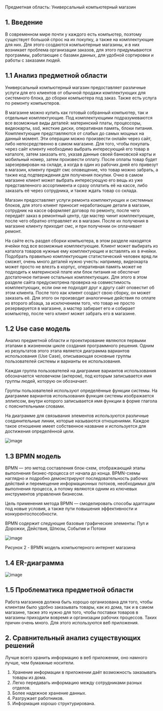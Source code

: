 Предметная область: Универсальный компьютерный магазин
<h2>1. Введение</h2>

В современном мире почти у каждого есть компьютер, поэтому существует большой спрос на их покупку, а также на комплектующие для них. Для этого создаются компьютерные магазины, и в них возникает проблема организации заказов, для этого придумываются программы, работающие с базами данных, для удобной сортировки и работы с заказами людей.
<h2>1.1 Анализ предметной области</h2>

Универсальный компьютерный магазин предоставляет различные услуги для его клиентов от обычной продажи комплектующих для системного блока, до сборки компьютера под заказ. Также есть услуга по ремонту компьютеров.

В магазине можно купить как готовый собранный компьютер, так и отдельные комплектующие. Под комплектующими подразумеваются все возможные виды деталей: материнский платы, процессоры, видеокарты, ssd, жесткие диски, оперативная память, блоки питания. Комплектующие представляются от слабых до самых мощных на данный момент. Эти операции можно произвести онлайн через сайт, либо непосредственно в самом магазине. Для того, чтобы покупать через сайт клиенту необходимо выбрать интересующий его товар в каталоге, затем заказать его, указав данные своей банковской карты и мобильный номер, затем произвести оплату. После оплаты товар будет зарезервирован на складе, а когда в один из рабочих дней его привезут в магазин, клиенту придёт смс оповещение, что товар можно забрать, а также код подтверждения для получения покупки. Очно в самом магазине клиент может выбрать интересующую его вещь из уже представленного ассортимента и сразу оплатить её на кассе, либо заказать её через сотрудника, и также ждать товар со склада.

Магазин предоставляет услуги ремонта комплектующих и системных блоков, для этого клиент приносит неработающие детали в магазин, сотрудник на кассе оформляет договор по ремонту, после чего передаёт заказ в ремонтный центр, где мастер чинит комплектующие, после чего обратно отправляет их в магазин. После их получения в магазине клиенту приходит смс, и при получении он оплачивает ремонт. 

На сайте есть раздел сборки компьютера, в этом разделе находятся ячейки под все возможные комплектующие. Клиент может выбирать из каталога товаров нужные ему комплектующие и вставлять их в ячейки. Подобрать правильно комплектующие статистический человек вряд ли сможет, очень много деталей нужно учесть: например, видеокарта может просто не влезть в корпус, оперативная память может не подходить к материнской плате или блок питания не обеспечит достаточное питание остальных комплектующих. Для этого в этом разделе сайта предусмотрена проверка на совместимость комплектующих, если они не подходят друг к другу сайт оповестит об этом клиента. После того как клиент создаст свою сборку, он может заказать её. Для этого он производит аналогичные действия по оплате из второго абзаца, за исключением того, что товар не просто резервируется в магазине, а мастер забирает его и собирает компьютер, после чего клиент может забрать его в магазине.

<h2>1.2 Use case модель</h2>

Анализ предметной области и проектирование являются первыми этапами в жизненном цикле создания программного решения. Одним из результатов этого этапа является диаграмма вариантов использования (Use Case), описывающая основные группы пользователей системы и варианты ее использования.

Каждая группа пользователей на диаграмме вариантов использования обозначается человечком (актером), под которым записывается имя группы людей, которую он обозначает.

Группы пользователей используют определённые функции системы. На диаграмме вариантов использования функция системы изображается эллипсом, внутри которого записывается имя функции в форме глагола с пояснительными словами.

На диаграмме для связывания элементов используются различные соединительные линии, которые называются отношениями. Каждое такое отношение имеет собственное название и используется для достижения определённой цели.

![image](https://user-images.githubusercontent.com/105597943/201216502-212591d4-8cdc-4597-8291-a0acf320f288.png)



<h2>1.3 BPMN модель</h2>

BPMN — это метод составления блок-схем, отображающий этапы выполнения бизнес-процесса от начала до конца. BPMN-схемы наглядно и подробно демонстрируют последовательность рабочих действий и перемещение информационных потоков, необходимых для выполнения процесса, а потому являются одним из ключевых инструментов управления бизнесом.

Цель применения метода BPMN — смоделировать способы адаптации под новые условия, а также пути повышения эффективности и конкурентоспособности.


BPMN содержит следующие базовые графические элементы: Пул и Дорожки, Действия, Шлюзы, События и Потоки

![image](https://user-images.githubusercontent.com/105597943/201213177-2f4a8487-c5e6-4db3-af19-8259bab43216.png)

Рисунок 2 - BPMN модель компьютерного интернет магазина
<h2>1.4 ER-диаграмма</h2>

![image](https://user-images.githubusercontent.com/105597943/201203631-577c9ad7-1ed2-45a8-82d3-44af4356e440.png)

<h2>1.5 Проблематика предметной области</h2>

Работа магазинов должна быть хорошо организована для того, чтобы клиентам было удобно заказывать товары, как из дома, так и в самом магазине, также это нужно для того, чтобы поставки товаров в магазины приходили вовремя и организации рабочих процессов. Таких причин очень много. Для этого используются веб приложения.

<h2>2. Сравнительный анализ существующих решений</h2>

Лучше всего хранить информацию в веб приложении, оно намного лучше, чем бумажные носители.
1. Хранение информации в приложении даёт возможность заказывать товары из дома.
2. Легко передавать информацию между сотрудниками разных отделов.
3. Более надежное хранение данных.
4. Разгружает работников.
5. Информация хорошо структурирована.
